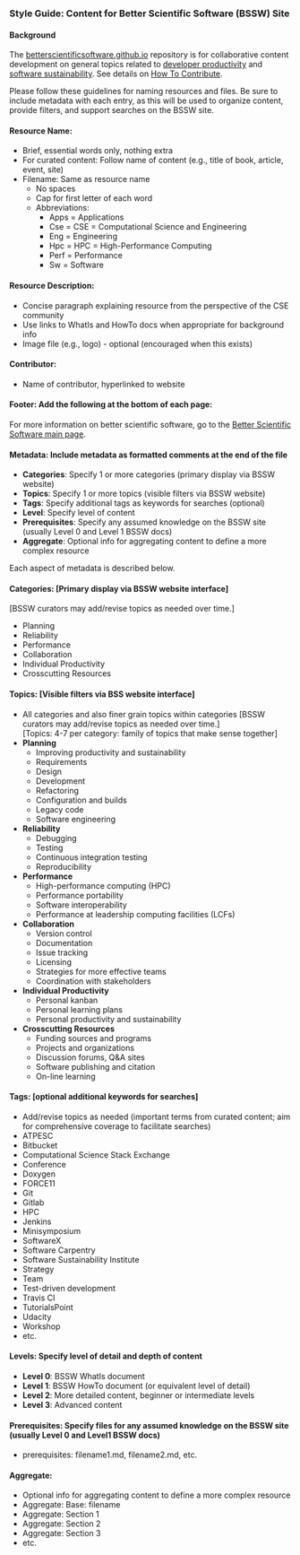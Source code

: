 ### Style Guide: Content for Better Scientific Software (BSSW) Site

#### Background

The [betterscientificsoftware.github.io](https://github.com/betterscientificsoftware/betterscientificsoftware.github.io) repository is for collaborative content development on general topics related to [developer productivity](WhatIsProductivity.md) and [software sustainability](WhatIsSustainability.md).  See details on [How To Contribute](HowtoContribute.md).

Please follow these guidelines for naming resources and files.   Be sure to include metadata with each entry, as this will be used to organize content, provide filters, and support searches on the BSSW site.

#### Resource Name:
- Brief, essential words only, nothing extra
- For curated content: Follow name of content (e.g., title of book, article, event, site)
- Filename:  Same as resource name 
    - No spaces
    - Cap for first letter of each word
    - Abbreviations:
        - Apps = Applications
        - Cse = CSE = Computational Science and Engineering
        - Eng = Engineering
        - Hpc = HPC = High-Performance Computing
        - Perf = Performance
        - Sw = Software

#### Resource Description:
- Concise paragraph explaining resource from the perspective of the CSE community
- Use links to WhatIs and HowTo docs when appropriate for background info
- Image file (e.g., logo) - optional (encouraged when this exists)

#### Contributor:
- Name of contributor, hyperlinked to website

#### Footer: Add the following at the bottom of each page:
For more information on better scientific software, go to the [Better Scientific Software main page](http://betterscientificsoftware.info).

#### Metadata:  Include metadata as formatted comments at the end of the file
- **Categories**: Specify 1 or more categories (primary display via BSSW website)
- **Topics**: Specify 1 or more topics (visible filters via BSSW website)
- **Tags**: Specify additional tags as keywords for searches (optional)
- **Level**: Specify level of content
- **Prerequisites**:  Specify any assumed knowledge on the BSSW site (usually Level 0 and Level 1 BSSW docs)
- **Aggregate**: Optional info for aggregating content to define a more complex resource

Each aspect of metadata is described below.

#### Categories: [Primary display via BSSW website interface]
[BSSW curators may add/revise topics as needed over time.] 
- Planning
- Reliability
- Performance
- Collaboration
- Individual Productivity
- Crosscutting Resources

#### Topics: [Visible filters via BSS website interface]
- All categories and also finer grain topics within categories
  [BSSW curators may add/revise topics as needed over time.]  
  [Topics: 4-7 per category: family of topics that make sense together]
- **Planning** 
    - Improving productivity and sustainability
    - Requirements
    - Design
    - Development
    - Refactoring
    - Configuration and builds
    - Legacy code
    - Software engineering
- **Reliability**
    - Debugging 
    - Testing
    - Continuous integration testing
    - Reproducibility
- **Performance**
    - High-performance computing (HPC)
    - Performance portability
    - Software interoperability
    - Performance at leadership computing facilities (LCFs)
- **Collaboration**
    - Version control
    - Documentation
    - Issue tracking
    - Licensing
    - Strategies for more effective teams
    - Coordination with stakeholders
- **Individual Productivity**
    - Personal kanban
    - Personal learning plans
    - Personal productivity and sustainability
- **Crosscutting Resources**
    - Funding sources and programs
    - Projects and organizations
    - Discussion forums, Q&A sites
    - Software publishing and citation
    - On-line learning

#### Tags: [optional additional keywords for searches]
- Add/revise topics as needed (important terms from curated content; aim for comprehensive coverage to facilitate searches)
- ATPESC
- Bitbucket
- Computational Science Stack Exchange
- Conference
- Doxygen
- FORCE11
- Git
- Gitlab
- HPC
- Jenkins
- Minisymposium
- SoftwareX
- Software Carpentry
- Software Sustainability Institute
- Strategy
- Team
- Test-driven development
- Travis CI
- TutorialsPoint
- Udacity
- Workshop
- etc.

#### Levels:  Specify level of detail and depth of content
- **Level 0**:  BSSW WhatIs document
- **Level 1**:  BSSW HowTo document (or equivalent level of detail)
- **Level 2**:  More detailed content, beginner or intermediate levels
- **Level 3**:  Advanced content

#### Prerequisites: Specify files for any assumed knowledge on the BSSW site (usually Level 0 and Level1 BSSW docs)
- prerequisites: filename1.md, filename2.md, etc.

#### Aggregate: 
- Optional info for aggregating content to define a more complex resource
- Aggregate: Base: filename
- Aggregate: Section 1
- Aggregate: Section 2
- Aggregate: Section 3
- etc.

